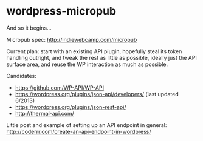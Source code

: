 # wordpress-micropub

And so it begins...

Micropub spec: http://indiewebcamp.com/micropub

Current plan: start with an existing API plugin, hopefully steal its token
handling outright, and tweak the rest as little as possible, ideally just the
API surface area, and reuse the WP interaction as much as possible.

Candidates:
* https://github.com/WP-API/WP-API
* https://wordpress.org/plugins/json-api/developers/ (last updated 6/2013)
* https://wordpress.org/plugins/json-rest-api/
* http://thermal-api.com/

Little post and example of setting up an API endpoint in general:
http://coderrr.com/create-an-api-endpoint-in-wordpress/
